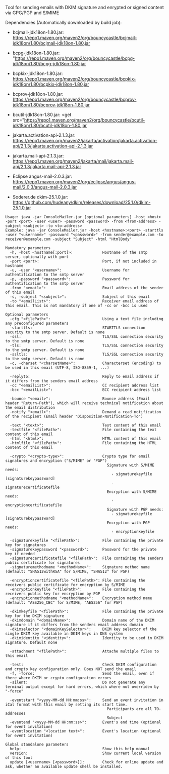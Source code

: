 Tool for sending emails with DKIM signature and enrypted or signed content via GPG/PGP and S/MIME

Dependencies (Automatically downloaded by build job):
 - bcjmail-jdk18on-1.80.jar: https://repo1.maven.org/maven2/org/bouncycastle/bcjmail-jdk18on/1.80/bcjmail-jdk18on-1.80.jar
 - bcpg-jdk18on-1.80.jar: "https://repo1.maven.org/maven2/org/bouncycastle/bcpg-jdk18on/1.80/bcpg-jdk18on-1.80.jar
 - bcpkix-jdk18on-1.80.jar: https://repo1.maven.org/maven2/org/bouncycastle/bcpkix-jdk18on/1.80/bcpkix-jdk18on-1.80.jar
 - bcprov-jdk18on-1.80.jar: https://repo1.maven.org/maven2/org/bouncycastle/bcprov-jdk18on/1.80/bcprov-jdk18on-1.80.jar
 - bcutil-jdk18on-1.80.jar: <get src="https://repo1.maven.org/maven2/org/bouncycastle/bcutil-jdk18on/1.80/bcutil-jdk18on-1.80.jar

 - jakarta.activation-api-2.1.3.jar: https://repo1.maven.org/maven2/jakarta/activation/jakarta.activation-api/2.1.3/jakarta.activation-api-2.1.3.jar
 - jakarta.mail-api-2.1.3.jar: https://repo1.maven.org/maven2/jakarta/mail/jakarta.mail-api/2.1.3/jakarta.mail-api-2.1.3.jar
 - Eclipse angus-mail-2.0.3.jar: https://repo1.maven.org/maven2/org/eclipse/angus/angus-mail/2.0.3/angus-mail-2.0.3.jar

 - Soderer.de dkim-25.1.0.jar: https://github.com/hudeany/dkim/releases/download/25.1.0/dkim-25.1.0.jar

```
Usage: java -jar ConsoleMailer.jar [optional parameters] -host <host> -port <port> -user <user> -password <password> -from <from-address> -subject <subject> -to <to-address>
Example: java -jar ConsoleMailer.jar -host <hostname>:<port> -starttls -user "<username>" -password "<password>" -from sender@example.com -to receiver@example.com -subject "Subject" -html "HtmlBody"

Mandatory parameters
  -h, -host <hostname[:port]>:             Hostname of the smtp server, optionally with port
  -port <port>:                            Port, if not included in hostname
  -u, -user "<username>":                  Username for authentification to the smtp server
  -p, -password "<password>":              Password for authentification to the smtp server
  -from "<email>":                         Email address of the sender of this email
  -s, -subject "<subject>":                Subject of this email
  -to "<emailList>":                       Receiver email address of this email. This is not mandatory if one of -cc or -bcc is used

Optional parameters
  -cfg "<filePath>":                       Using a text file including any preconfigured parameters            
  -starttls:                               STARTTLS connection security to the smtp server. Default is none
  -ssl:                                    TLS/SSL connection security to the smtp server. Default is none
  -tls:                                    TLS/SSL connection security to the smtp server. Default is none
  -ssltls:                                 TLS/SSL connection security to the smtp server. Default is none
  -c, -charset "<charsetName>":            Characterset (encoding) to be used in this email (UTF-8, ISO-8859-1, ...)
  
  -replyto:                                Reply to email address if it differs from the senders email address
  -cc "<emailList>":                       CC recipient address list
  -bcc "<emailList>":                      BCC recipient address list
  
  -bounce "<email>":                       Bounce address (Email header "Return-Path"), which will receive technical notification about the email distribution
  -notify "<email>":                       Demand a read notification of the recipient (Email header "Disposition-Notification-To")
  
  -text "<text>":                          Text content of this email
  -textfile "<filePath>":                  File containing the text content of this email
  -html "<html>":                          HTML content of this email
  -htmlfile "<filePath>":                  File containing the HTML content of this email
  
  -crypto "<crypto-type>":                 Crypto type for email signatures and encryption ("S/MIME" or "PGP")
                                             Signature with S/MIME needs:
                                               - signaturekeyfile [signaturekeypassword]
                                               - signaturecertificatefile
                                             Encryption with S/MIME needs:
                                               - encryptioncertificatefile
                                             Signature with PGP needs:
                                               - signaturekeyfile [signaturekeypassword]
                                             Encryption with PGP needs:
                                               - encryptionkeyfile

  -signaturekeyfile "<filePath>":          File containing the private key for signatures
  -signaturekeypassword "<password>":      Password for the private key if needed
  -signaturecertificatefile "<filePath>":  File containing the senders public certificate for signatures
  -signaturemethodname "<methodName>":     Signature method name (default: "SHA512withRSA" for S/MIME, "SHA512" for PGP)

  -encryptioncertificatefile "<filePath>": File containing the receivers public certificate for encryption by S/MIME
  -encryptionkeyfile "<filePath>":         File containing the receivers public key for encryption by PGP
  -encryptionmethodname "<methodName>":    Encryption method name (default: "AES256_CBC" for S/MIME, "AES256" for PGP)

  -dkimkeyfile "<filePath>":               File containing the private key for the DKIM signature
  -dkimdomain "<domainName>":              Domain name of the DKIM signature if it differs from the senders email address domain
  -dkimselector "<domainKeySelector>":     DKIM key selector of the single DKIM key available in DKIM keys in DNS system
  -dkimidentity "<identity>":              Identity to be used in DKIM signature. Default none

  -attachment "<filePath>":                Attache multiple files to this email
 
  -test:                                   Check DKIM configuration and crypto key configuration only. Does NOT send the email
  -f, -force:                              Send the email, even if there where DKIM or crypto configuration errors
  -silent:                                 Do not generate any terminal output except for hard errors, which where not overriden by "-force"
  
  -eventstart "<yyyy-MM-dd HH:mm:ss>":     Send an event invitation in iCal format with this email by setting its start time.
                                             Participants are all TO-addresses
                                             Subject
  -eventend "<yyyy-MM-dd HH:mm:ss>":       Event's end time (optional for event invitation)
  -eventlocation "<location text>":        Event's location (optional for event invitation)

Global standalone parameters
  help:                                    Show this help manual
  version:                                 Show current local version of this tool
  update [<username> [<password>]]:        Check for online update and ask, whether an available update shell be installed.